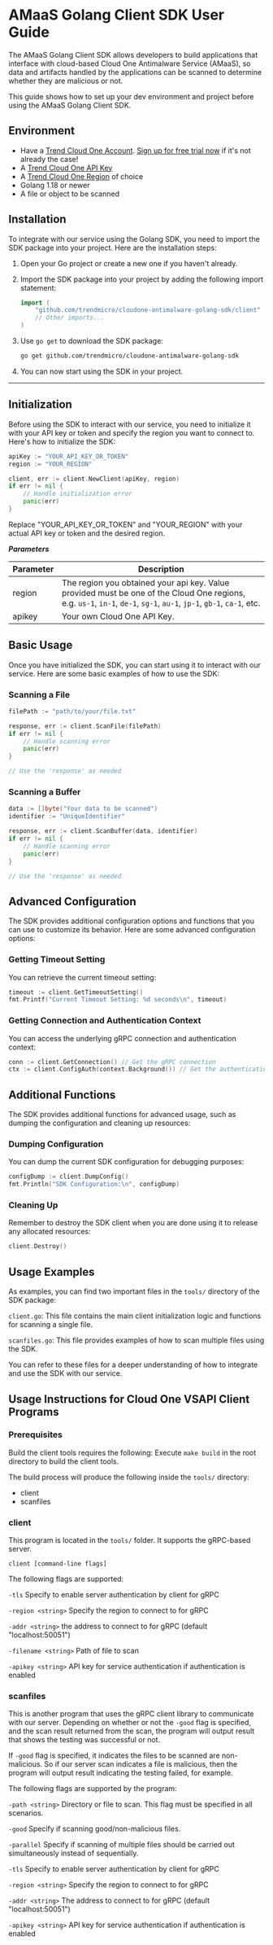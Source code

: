 # AMaaS Golang Client SDK User Guide


The AMaaS Golang Client SDK  allows developers to build applications that interface with cloud-based Cloud One Antimalware Service (AMaaS), so data and artifacts handled by the applications can be scanned to determine whether they are malicious or not.

This guide shows how to set up your dev environment and project before using the AMaaS Golang Client SDK.

## Environment

- Have a [Trend Cloud One Account](https://cloudone.trendmicro.com). [Sign up for free trial now](https://cloudone.trendmicro.com/trial) if it's not already the case!
- A [Trend Cloud One API Key](https://cloudone.trendmicro.com/docs/identity-and-account-management/c1-api-key/#new-api-key)
- A [Trend Cloud One Region](https://cloudone.trendmicro.com/docs/identity-and-account-management/c1-regions/) of choice
- Golang 1.18 or newer
- A file or object to be scanned

## Installation

To integrate with our service using the Golang SDK, you need to import the SDK package into your project. Here are the installation steps:
1. Open your Go project or create a new one if you haven't already.
2. Import the SDK package into your project by adding the following import statement:

    ```go
    import (
        "github.com/trendmicro/cloudone-antimalware-golang-sdk/client"
        // Other imports...
    )
    ```

3. Use `go get` to download the SDK package:

    ```sh
    go get github.com/trendmicro/cloudone-antimalware-golang-sdk
    ```

4. You can now start using the SDK in your project.

---

## Initialization

Before using the SDK to interact with our service, you need to initialize it with your API key or token and specify the region you want to connect to. Here's how to initialize the SDK:

```go
apiKey := "YOUR_API_KEY_OR_TOKEN"
region := "YOUR_REGION"

client, err := client.NewClient(apiKey, region)
if err != nil {
    // Handle initialization error
    panic(err)
}
```
Replace "YOUR_API_KEY_OR_TOKEN" and "YOUR_REGION" with your actual API key or token and the desired region.

**_Parameters_**

| Parameter     | Description                                                                              |
| ------------- | ---------------------------------------------------------------------------------------- |
| region        | The region you obtained your api key.  Value provided must be one of the Cloud One regions, e.g. `us-1`, `in-1`, `de-1`, `sg-1`, `au-1`, `jp-1`, `gb-1`, `ca-1`, etc. |
| apikey        | Your own Cloud One API Key.                                                              |

## Basic Usage

Once you have initialized the SDK, you can start using it to interact with our service. Here are some basic examples of how to use the SDK:

### Scanning a File

```go
filePath := "path/to/your/file.txt"

response, err := client.ScanFile(filePath)
if err != nil {
    // Handle scanning error
    panic(err)
}

// Use the 'response' as needed
```

### Scanning a Buffer

```go
data := []byte("Your data to be scanned")
identifier := "UniqueIdentifier"

response, err := client.ScanBuffer(data, identifier)
if err != nil {
    // Handle scanning error
    panic(err)
}

// Use the 'response' as needed
```

## Advanced Configuration

The SDK provides additional configuration options and functions that you can use to customize its behavior. Here are some advanced configuration options:

### Getting Timeout Setting

You can retrieve the current timeout setting:

```go
timeout := client.GetTimeoutSetting()
fmt.Printf("Current Timeout Setting: %d seconds\n", timeout)
```

### Getting Connection and Authentication Context

You can access the underlying gRPC connection and authentication context:

```go
conn := client.GetConnection() // Get the gRPC connection
ctx := client.ConfigAuth(context.Background()) // Get the authentication context
```
## Additional Functions

The SDK provides additional functions for advanced usage, such as dumping the configuration and cleaning up resources:

### Dumping Configuration

You can dump the current SDK configuration for debugging purposes:

```go
configDump := client.DumpConfig()
fmt.Println("SDK Configuration:\n", configDump)
```

### Cleaning Up

Remember to destroy the SDK client when you are done using it to release any allocated resources:

```go
client.Destroy()
```

## Usage Examples
As examples, you can find two important files in the `tools/` directory of the SDK package:

`client.go`: This file contains the main client initialization logic and functions for scanning a single file.

`scanfiles.go`: This file provides examples of how to scan multiple files using the SDK.

You can refer to these files for a deeper understanding of how to integrate and use the SDK with our service.

## Usage Instructions for Cloud One VSAPI Client Programs

### Prerequisites
Build the client tools requires the following:
Execute `make build` in the root directory to build the client tools.

The build process will produce the following inside the `tools/` directory:

* client
* scanfiles

### client

This program is located in the `tools/` folder. It supports the gRPC-based server.

`client [command-line flags]`

The following flags are supported:

  `-tls`
        Specify to enable server authentication by client for gRPC

  `-region <string>`
        Specify the region to connect to for gRPC

  `-addr <string>`
        the address to connect to for gRPC (default "localhost:50051")

  `-filename <string>`
        Path of file to scan

  `-apikey <string>`
        API key for service authentication if authentication is enabled

### scanfiles

This is another program that uses the gRPC client library to communicate with our server. Depending on whether or not the `-good` flag is specified, and the scan result returned from the scan, the program will output result that shows the testing was successful or not.

If `-good` flag is specified, it indicates the files to be scanned are non-malicious. So if our server scan indicates a file is malicious, then the program will output result indicating the testing failed, for example.

The following flags are supported by the program:

  `-path <string>`
        Directory or file to scan. This flag must be specified in all scenarios.

  `-good`
        Specify if scanning good/non-malicious files.

  `-parallel`
        Specify if scanning of multiple files should be carried out simultaneously instead of sequentially.

  `-tls`
        Specify to enable server authentication by client for gRPC

  `-region <string>`
        Specify the region to connect to for gRPC

  `-addr <string>`
        The address to connect to for gRPC (default "localhost:50051")

  `-apikey <string>`
        API key for service authentication if authentication is enabled
